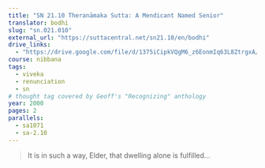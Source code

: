 ```yaml
---
title: "SN 21.10 Theranāmaka Sutta: A Mendicant Named Senior"
translator: bodhi
slug: "sn.021.010"
external_url: "https://suttacentral.net/sn21.10/en/bodhi"
drive_links:
  - "https://drive.google.com/file/d/1375iCipkVQgM6_z6EonmIq63L8ZtrgxA/view?usp=drivesdk"
course: nibbana
tags:
  - viveka
  - renunciation
  - sn
# thought tag covered by Geoff's "Recognizing" anthology
year: 2000
pages: 2
parallels:
  - sa1071
  - sa-2.10
---
```


> It is in such a way, Elder, that dwelling alone is fulfilled...
